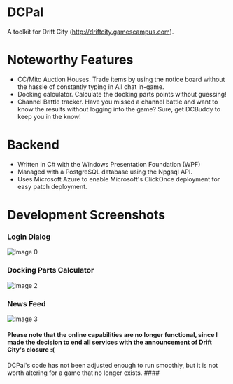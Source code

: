 # DCPal
A toolkit for Drift City (http://driftcity.gamescampus.com).

# Noteworthy Features
- CC/Mito Auction Houses. Trade items by using the notice board without the hassle of constantly typing in All chat in-game.
- Docking calculator. Calculate the docking parts points without guessing!
- Channel Battle tracker. Have you missed a channel battle and want to know the results without logging into the game? Sure, get DCBuddy to keep you in the know!

# Backend
- Written in C# with the Windows Presentation Foundation (WPF)
- Managed with a PostgreSQL database using the Npgsql API.
- Uses Microsoft Azure to enable Microsoft's ClickOnce deployment for easy patch deployment.

# Development Screenshots
### Login Dialog
![Image 0](https://photos-4.dropbox.com/t/2/AACjgLlqsu12r9sRxIHDENgVrl9cZLkmrKHhnZaea8lUpQ/12/215175083/png/32x32/1/_/1/2/image0.PNG/EOfHiKIBGJGgDyACKAI/rjLLXX0gpLPGFs7K54ezj4XcfPAo3N66o3FGiRdi0L4?preserve_transparency=1&size=1600x1200&size_mode=3)

### Docking Parts Calculator
![Image 2](https://photos-6.dropbox.com/t/2/AACzF-I8sZYTidxamaQSpuOykAtaiLjmoJmF79WJyxEZew/12/215175083/png/32x32/1/_/1/2/image2.PNG/EOfHiKIBGJGgDyACKAI/igcoqJ9RxmIVW529moBT5fd0zxEhLv1rKKxEGXO7p6A?preserve_transparency=1&size=1600x1200&size_mode=3)

### News Feed
![Image 3](https://photos-5.dropbox.com/t/2/AABSthpyq8DlngfgiGjS6Kff6AOTshXgGlDAryg1XvJcsw/12/215175083/png/32x32/1/_/1/2/d1_c.PNG/EOfHiKIBGJGgDyACKAI/FEpmdnRqR85SKLN4Gtkkjjkc02qLxm5VP3DAjmEEBUo?preserve_transparency=1&size=1600x1200&size_mode=3)


#### Please note that the online capabilities are no longer functional, since I made the decision to end all services with the announcement of Drift City's closure :(
DCPal's code has not been adjusted enough to run smoothly, but it is not worth altering for a game that no longer exists. #### 
